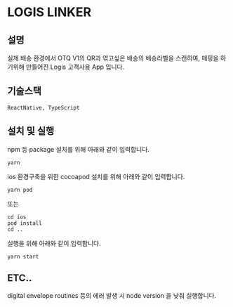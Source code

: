 # LOGIS LINKER

## 설명
실제 배송 환경에서 OTQ V1의 QR과 엮고싶은 배송의 배송라벨을 스캔하여,
매핑을 하기위해 만들어진 Logis 고객사용 App 입니다.

## 기술스택
```ReactNative, TypeScript```

## 설치 및 실행
npm 등 package 설치를 위해 아래와 같이 입력합니다.
```
yarn
```

ios 환경구축을 위한 cocoapod 설치를 위해 아래와 같이 입력합니다.
```
yarn pod
```
또는
```
cd ios
pod install
cd ..
```

실행을 위해 아래와 같이 입력합니다.
```
yarn start
```

## ETC..
digital envelope routines 등의 에러 발생 시 node version 을 낮춰 실행합니다.
